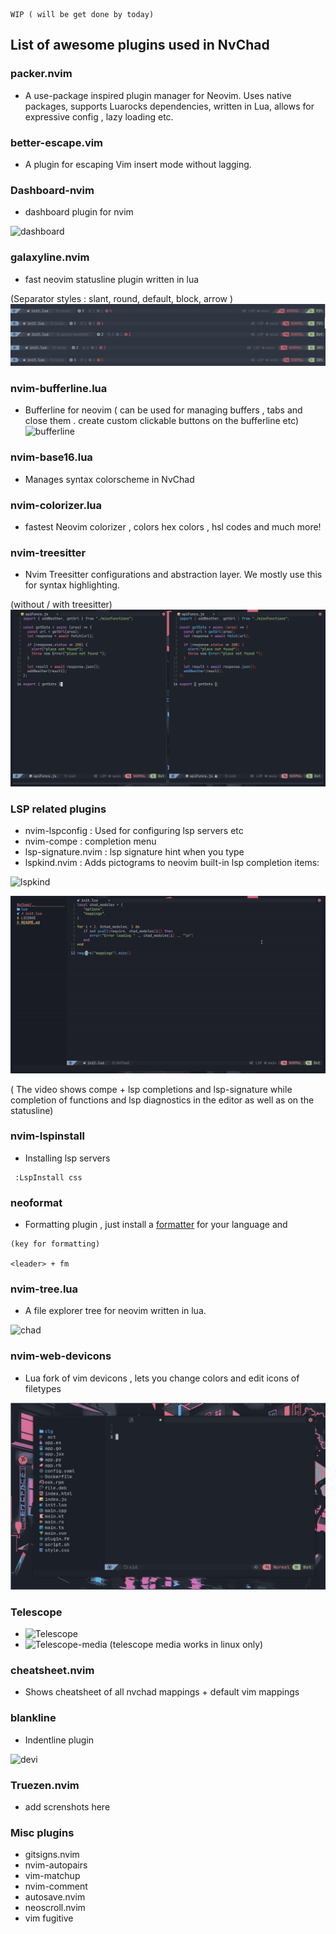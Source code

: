 ```
WIP ( will be get done by today)
```

## List of awesome plugins used in NvChad

### packer.nvim

- A use-package inspired plugin manager for Neovim. Uses native packages, supports Luarocks dependencies, written in Lua, allows for expressive config , lazy loading etc.

### better-escape.vim

- A plugin for escaping Vim insert mode without lagging.

### Dashboard-nvim

- dashboard plugin for nvim

![dashboard](https://raw.githubusercontent.com/siduck76/dotfiles/master/rice%20flex/dashboard-nvim.png)

### galaxyline.nvim

- fast neovim statusline plugin written in lua

(Separator styles : slant, round, default, block, arrow )
![nn](/img/features/galaxyline.png) 

### nvim-bufferline.lua

- Bufferline for neovim ( can be used for managing buffers , tabs and close them . create custom clickable buttons on the bufferline etc)
![bufferline](https://raw.githubusercontent.com/siduck76/dotfiles/master/rice%20flex/bufferline.png)

### nvim-base16.lua

- Manages syntax colorscheme in NvChad

### nvim-colorizer.lua

- fastest Neovim colorizer , colors hex colors , hsl codes and much more!

### nvim-treesitter

- Nvim Treesitter configurations and abstraction layer. We mostly use this for syntax highlighting. 

(without / with treesitter)
![treesitter](/img/features/treesitter.png) 


### LSP related plugins 

- nvim-lspconfig : Used for configuring lsp servers etc
- nvim-compe     : completion menu 
- lsp-signature.nvim :  lsp signature hint when you type
- lspkind.nvim  : Adds pictograms to neovim built-in lsp completion items:

![lspkind](https://raw.githubusercontent.com/siduck76/dotfiles/master/rice%20flex/lspkind.png)

![lsp](/img/features/lsp.gif) 

( The video shows compe + lsp completions and lsp-signature while completion of functions and lsp diagnostics in the editor as well as on the statusline)
### nvim-lspinstall

- Installing lsp servers

```
 :LspInstall css
```

### neoformat

- Formatting plugin , just install a [formatter](https://github.com/sbdchd/neoformat#supported-filetypes) for your language and  

```
(key for formatting)

<leader> + fm  
```

### nvim-tree.lua

- A file explorer tree for neovim written in lua.

![chad](https://raw.githubusercontent.com/siduck76/dotfiles/master/rice%20flex/nvimtree.png)

### nvim-web-devicons

- Lua fork of vim devicons , lets you change colors and edit icons of filetypes

![devi](/img/features/devi.png) 

### Telescope

- ![Telescope](https://raw.githubusercontent.com/siduck76/dotfiles/master/rice%20flex/tel.png)
- ![Telescope-media](https://raw.githubusercontent.com/siduck76/dotfiles/master/rice%20flex/telmedia.png)
(telescope media works in linux only)

### cheatsheet.nvim

- Shows cheatsheet of all nvchad mappings + default vim mappings
### blankline

- Indentline plugin

![devi](https://raw.githubusercontent.com/siduck76/dotfiles/master/rice%20flex/blanklineNvim.png) 


### Truezen.nvim

- add screnshots here

### Misc plugins

- gitsigns.nvim
- nvim-autopairs  
- vim-matchup
- nvim-comment
- autosave.nvim     
- neoscroll.nvim 
- vim fugitive
